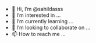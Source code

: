 - 👋 Hi, I’m @sahildasss
- 👀 I’m interested in ...
- 🌱 I’m currently learning ...
- 💞️ I’m looking to collaborate on ...
- 📫 How to reach me ...

<!---
sahildasss/sahildasss is a ✨ special ✨ repository because its `README.md` (this file) appears on your GitHub profile.
You can click the Preview link to take a look at your changes.
--->

